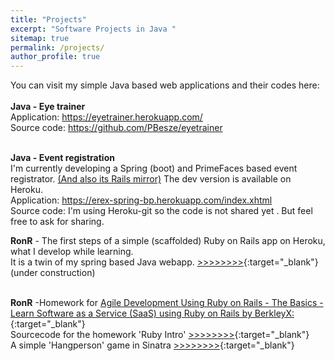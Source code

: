 ```yaml
---
title: "Projects"
excerpt: "Software Projects in Java "
sitemap: true
permalink: /projects/
author_profile: true
---
```


You can visit my simple Java based web applications  and their codes here: <br><br>
**Java - Eye trainer**<br>
Application: <a href="https://eyetrainer.herokuapp.com/" target="_blank">https://eyetrainer.herokuapp.com/</a><br>
Source code: <a href="https://github.com/PBesze/eyetrainer" target="_blank">https://github.com/PBesze/eyetrainer</a><br>
<br>

**Java - Event registration**<br>
I'm currently developing a Spring (boot) and PrimeFaces based event registrator. <a href="https://erex-rails-bp.herokuapp.com" target="_blank">(And also its Rails mirror)</a>
The dev version is available on Heroku.<br>
Application: <a href="https://erex-spring-bp.herokuapp.com/index.xhtml" target="_blank">https://erex-spring-bp.herokuapp.com/index.xhtml</a><br>
Source code: I'm using Heroku-git so the code is not shared yet . But feel free to ask for sharing. 
<br>

**RonR** - The first steps of a simple (scaffolded) Ruby on Rails app on Heroku, what I develop while learning.<br>
It is a twin of my spring based Java webapp. [>>>>>>>>](https://erex-rails-bp.herokuapp.com//){:target="_blank"}
<br>(under construction)
<br><br>

**RonR**  -Homework for [Agile Development Using Ruby on Rails - The Basics - Learn Software as a Service (SaaS) using Ruby on Rails by BerkleyX:](https://www.edx.org/course/agile-development-using-ruby-rails-uc-berkeleyx-cs169-1x-1){:target="_blank"}<br>
Sourcecode for the homework 'Ruby Intro' 
[>>>>>>>>](https://github.com/PBesze/hw-ruby-intro/blob/master/lib/ruby_intro.rb){:target="_blank"}
<br>
A simple 'Hangperson' game in Sinatra 
[>>>>>>>>](https://glacial-reaches-11177.herokuapp.com){:target="_blank"}

